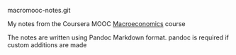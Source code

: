 macromooc-notes.git

My notes from the Coursera MOOC [Macroeconomics](https://class.coursera.org/macroeconomics-001) course

The notes are written using Pandoc Markdown format.  pandoc is required if custom additions are made



